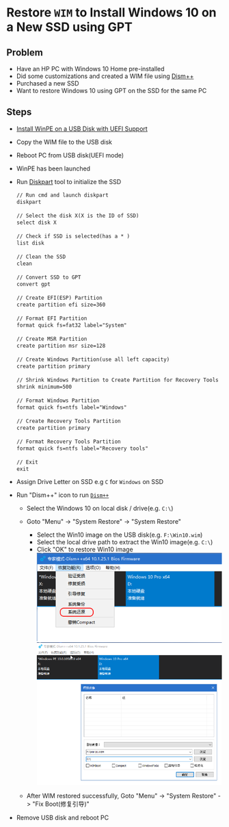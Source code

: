 # Restore `WIM` to Install Windows 10 on a New SSD using GPT

## Problem
* Have an HP PC with Windows 10 Home pre-installed
* Did some customizations and created a WIM file using [Dism++](https://www.chuyu.me)
* Purchased a new SSD
* Want to restore Windows 10 using GPT on the SSD for the same PC

## Steps
* [Install WinPE on a USB Disk with UEFI Support](../install-winpe-on-a-usb-disk-with-uefi-boot-support/install-winpe-on-a-usb-disk-with-uefi-boot-support.md)
* Copy the WIM file to the USB disk
* Reboot PC from USB disk(UEFI mode)
* WinPE has been launched
* Run [Diskpart](https://docs.microsoft.com/en-us/windows-hardware/manufacture/desktop/configure-uefigpt-based-hard-drive-partitions) tool to initialize the SSD

  ```
  // Run cmd and launch diskpart
  diskpart
  
  // Select the disk X(X is the ID of SSD)
  select disk X
  
  // Check if SSD is selected(has a * )
  list disk

  // Clean the SSD
  clean

  // Convert SSD to GPT
  convert gpt

  // Create EFI(ESP) Partition
  create partition efi size=360

  // Format EFI Partition
  format quick fs=fat32 label="System"

  // Create MSR Partition
  create partition msr size=128

  // Create Windows Partition(use all left capacity)
  create partition primary

  // Shrink Windows Partition to Create Partition for Recovery Tools
  shrink minimum=500
  
  // Format Windows Partition
  format quick fs=ntfs label="Windows"

  // Create Recovery Tools Partition
  create partition primary

  // Format Recovery Tools Partition
  format quick fs=ntfs label="Recovery tools"

  // Exit
  exit

  ```

* Assign Drive Letter on SSD
  e.g `C` for `Windows` on SSD

* Run "Dism++" icon to run [`Dism++`](https://www.chuyu.me)
   * Select the Windows 10 on local disk / drive(e.g. `C:\`)
   * Goto "Menu" -> "System Restore" -> "System Restore"
      * Select the Win10 image on the USB disk(e.g. `F:\Win10.wim`)
      * Select the local drive path to extract the Win10 image(e.g. `C:\`)
      * Click "OK" to restore Win10 image
         ![](img/01.png)
         ![](img/02.png)

   * After WIM restored successfully, Goto "Menu" -> "System Restore" -> "Fix Boot(修复引导)"

* Remove USB disk and reboot PC
